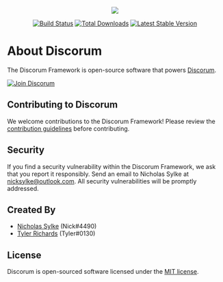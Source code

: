 <p align="center">
	<a href="https://discorum.com" target="_blank"><img src="http://nsylke.me/img/discorum.png"></a>
</p>

<p align="center">
	<a href="https://travis-ci.org/discorum/framework"><img src="https://travis-ci.org/discorum/framework.svg" alt="Build Status"></a>
	<a href="https://packagist.org/packages/discorum/framework"><img src="https://poser.pugx.org/discorum/framework/d/total.svg" alt="Total Downloads"></a>
	<a href="https://packagist.org/packages/discorum/framework"><img src="https://poser.pugx.org/discorum/framework/v/stable.svg" alt="Latest Stable Version"></a>
</p>

# About Discorum

The Discorum Framework is open-source software that powers [Discorum](https://github.com/Discorum/Discorum).

[![Join Discorum](https://discordapp.com/api/guilds/450508841738829826/embed.png?style=banner2)](https://discord.gg/GJtaVjQ)


## Contributing to Discorum

We welcome contributions to the Discorum Framework! Please review the [contribution guidelines](https://github.com/Discorum/Framework/blob/master/CONTRIBUTING.md) before contributing.


## Security

If you find a security vulnerability within the Discorum Framework, we ask that you report it responsibly. Send an email to Nicholas Sylke at [nicksylke@outlook.com](mailto:nicksylke@outlook.com). All security vulnerabilities will be promptly addressed.


## Created By

- [Nicholas Sylke](https://github.com/nsylke) (Nick#4490)
- [Tyler Richards](https://github.com/tyler0130) (Tyler#0130)


## License

Discorum is open-sourced software licensed under the [MIT license](https://github.com/Discorum/Framework/blob/master/LICENSE).
